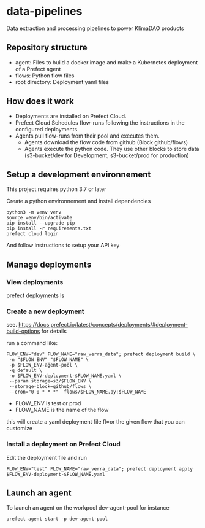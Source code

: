 # data-pipelines

Data extraction and processing pipelines to power KlimaDAO products

## Repository structure

- agent: Files to build a docker image and make a Kubernetes deployment of a Prefect agent
- flows: Python flow files
- root directory: Deployment yaml files

## How does it work

- Deployments are installed on Prefect Cloud.
- Prefect Cloud Schedules flow-runs following the instructions in the configured deployments
- Agents pull flow-runs from their pool and executes them.
  - Agents download the flow code from github (Block github/flows)
  - Agents execute the python code. They use other blocks to store data (s3-bucket/dev for Development, s3-bucket/prod for production)

## Setup a development environnement

This project requires python 3.7 or later

Create a python environnement and install dependencies

```
python3 -m venv venv
source venv/bin/activate
pip install --upgrade pip
pip install -r requirements.txt
prefect cloud login
```

And follow instructions to setup your API key

## Manage deployments

### View deployments

prefect deployments ls

### Create a new deployment

see. https://docs.prefect.io/latest/concepts/deployments/#deployment-build-options for details

run a command like:

```
FLOW_ENV="dev" FLOW_NAME="raw_verra_data"; prefect deployment build \
 -n "$FLOW_ENV"_"$FLOW_NAME" \
 -p $FLOW_ENV-agent-pool \
 -q default \
 -o $FLOW_ENV-deployment-$FLOW_NAME.yaml \
 --param storage=s3/$FLOW_ENV \
 --storage-block=github/flows \
 --cron="0 0 * * *"  flows/$FLOW_NAME.py:$FLOW_NAME
```

- FLOW_ENV is test or prod
- FLOW_NAME is the name of the flow

this will create a yaml deployment file fl=or the given flow that you can customize

### Install a deployment on Prefect Cloud

Edit the deployment file and run

`FLOW_ENV="test" FLOW_NAME="raw_verra_data"; prefect deployment apply $FLOW_ENV-deployment-$FLOW_NAME.yaml`

## Launch an agent

To launch an agent on the workpool dev-agent-pool for instance

`prefect agent start -p dev-agent-pool`
